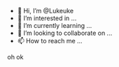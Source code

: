 - 👋 Hi, I’m @Lukeuke
- 👀 I’m interested in ...
- 🌱 I’m currently learning ...
- 💞️ I’m looking to collaborate on ...
- 📫 How to reach me ...

<!---
Lukeuke/Lukeuke is a ✨ special ✨ repository because its `README.md` (this file) appears on your GitHub profile.
You can click the Preview link to take a look at your changes.
--->


oh ok
